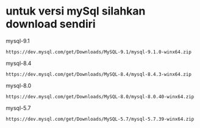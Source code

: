 # untuk versi mySql silahkan download sendiri

mysql-9.1
```
https://dev.mysql.com/get/Downloads/MySQL-9.1/mysql-9.1.0-winx64.zip
```

mysql-8.4
```
https://dev.mysql.com/get/Downloads/MySQL-8.4/mysql-8.4.3-winx64.zip
```

mysql-8.0
```
https://dev.mysql.com/get/Downloads/MySQL-8.0/mysql-8.0.40-winx64.zip
```

mysql-5.7
```
https://dev.mysql.com/get/Downloads/MySQL-5.7/mysql-5.7.39-winx64.zip
```